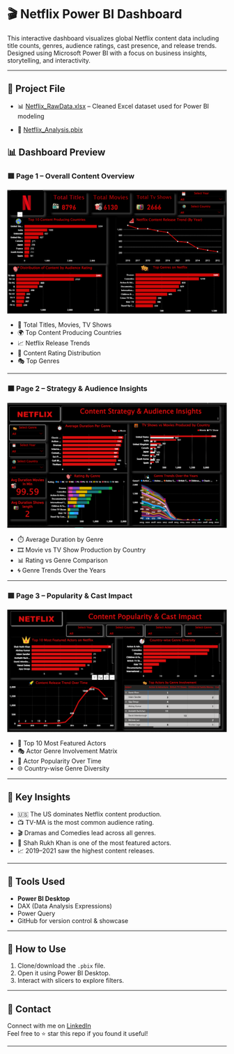 # 🎬 Netflix Power BI Dashboard
This interactive dashboard visualizes global Netflix content data including title counts, genres, audience ratings, cast presence, and release trends. Designed using Microsoft Power BI with a focus on business insights, storytelling, and interactivity.

---

## 📂 Project File
- 📊 [Netflix_RawData.xlsx](./Netflix_RawData.xlsx) – Cleaned Excel dataset used for Power BI modeling


- 🔗 [Netflix_Analysis.pbix](./Netflix_Analysis.pbix)

## 📊 Dashboard Preview

### 🟥 Page 1 – Overall Content Overview

![Dashboard Page 1](./page1_screenshot.png)

- 🔢 Total Titles, Movies, TV Shows
- 🌍 Top Content Producing Countries
- 📈 Netflix Release Trends
- 🎯 Content Rating Distribution
- 🎭 Top Genres

---

### 🟧 Page 2 – Strategy & Audience Insights

![Dashboard Page 2](./page2_screenshot.png)

- ⏱️ Average Duration by Genre
- 🎞️ Movie vs TV Show Production by Country
- 📊 Rating vs Genre Comparison
- 🌀 Genre Trends Over the Years

---

### 🟩 Page 3 – Popularity & Cast Impact

![Dashboard Page 3](./page3_screenshot.png)

- 👑 Top 10 Most Featured Actors
- 🎭 Actor Genre Involvement Matrix
- 🚀 Actor Popularity Over Time
- 🌐 Country-wise Genre Diversity

---

## 🎯 Key Insights

- 🇺🇸 The US dominates Netflix content production.
- 📺 TV-MA is the most common audience rating.
- 🎬 Dramas and Comedies lead across all genres.
- 👑 Shah Rukh Khan is one of the most featured actors.
- 📈 2019–2021 saw the highest content releases.

---

## 📌 Tools Used

- **Power BI Desktop**
- DAX (Data Analysis Expressions)
- Power Query
- GitHub for version control & showcase

---

## 🚀 How to Use

1. Clone/download the `.pbix` file.
2. Open it using Power BI Desktop.
3. Interact with slicers to explore filters.

---

## 📧 Contact

Connect with me on [LinkedIn](https://www.linkedin.com/in/anuvemali15)  
Feel free to ⭐ star this repo if you found it useful!

---

